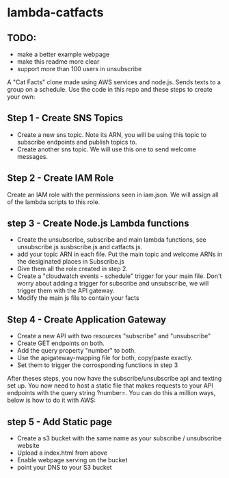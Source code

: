 # lambda-catfacts

## TODO:
 - make a better example webpage
 - make this readme more clear
 - support more than 100 users in unsubscribe

A "Cat Facts" clone made using AWS services and node.js. Sends texts to a group on a schedule. Use the code in this repo and these steps to create your own:

## Step 1 - Create SNS Topics

  - Create a new sns topic. Note its ARN, you will be using this topic to subscribe endpoints and  publish topics to.
  - Create another sns topic. We will use this one to send welcome messages.

## Step 2 - Create IAM Role
  Create an IAM role with the permissions seen in iam.json. We will assign all of the lambda scripts to this role.
  
## step 3 - Create Node.js Lambda functions
  - Create the unsubscribe, subscribe and main lambda functions, see unsubscribe.js susbscribe.js and catfacts.js.
  - add your topic ARN in each file. Put the main topic and welcome ARNs in the desiginated places in Subscribe.js 
  - Give them all the role created in step 2. 
  - Create a "cloudwatch events - schedule" trigger for your main file. Don't worry about adding a trigger for subscribe and unsubscribe, we will trigger them with the API gateway. 
  - Modify the main js file to contain your facts
  
## Step 4 - Create Application Gateway
  - Create a new API with two resources "subscribe" and "unsubscribe"
  - Create GET endpoints on both.
  - Add the query property "number" to both.
  - Use the apigateway-mapping file for both, copy/paste exactly.
  - Set them to trigger the corrosponding functions in step 3
 
After theses steps, you now have the subscribe/unsubscribe api and texting set up. You now need to host a static file that makes requests to your API endpoints with the query string ?number=. You can do this a million ways, below is how to do it with AWS:

## step 5 - Add Static page
 - Create a s3 bucket with the same name as your subscribe / unsubscribe website
 - Upload a index.html from above
 - Enable webpage serving on the bucket
 - point your DNS to your S3 bucket

